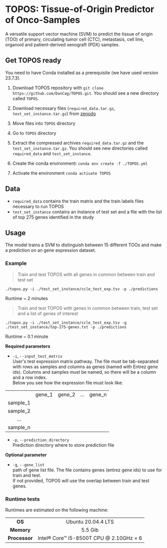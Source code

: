 TOPOS: Tissue-of-Origin Predictor of Onco-Samples
=================================================

A versatile support vector machine (SVM) to predict the tissue of origin (TOO) of primary, circulating tumor cell (CTC), metastasis, cell line, organoid and patient-derived xenograft (PDX) samples.

Get TOPOS ready
---------------

You need to have Conda installed as a prerequisite (we have used version 23.7.3).

1. Download TOPOS repository with `git clone https://github.com/DanCag/TOPOS.git`. You should see a new directory called `TOPOS`.
2. Download necessary files (`required_data.tar.gz`, `test_set_instance.tar.gz`) from [zenodo](https://zenodo.org/records/10512461)
3. Move files into `TOPOS` directory
4. Go to `TOPOS` directory
5. Extract the compressed archives `required_data.tar.gz` and the `test_set_instance.tar.gz`. You should see new directories called `required_data` and `test_set_instance`.

6. Create the conda environment: `conda env create -f ./TOPOS.yml`  

7. Activate the environment `conda activate TOPOS`

Data
----
* `required_data` contains the train matrix and the train labels files necessary to run TOPOS 
* `test_set_instance` contains an instance of test set and a file with the list of top 275 genes identified in the study

Usage
-----

The model trains a SVM to distinguish between 15 different TOOs and make a prediction on an gene expression dataset.

### Example
> Train and test TOPOS with all genes in common between train and test set
```
./topos.py -i ./test_set_instance/ccle_test_exp.tsv -p ./predictions
```

Runtime ~ 2 minutes
<br>

> Train and test TOPOS with genes in common between train, test set and a list of genes of interest
```
./topos.py -i ./test_set_instance/ccle_test_exp.tsv -g ./test_set_instance/top-275-genes.txt -p ./predictions
```
Runtime ~ 0.1 minute
<br>

**Required parameters**

- `-i`, `--input_test_matrix`<br>
User's test expression matrix pathway. The file must be tab-separated with rows as samples and columns as genes (named with Entrez gene ids). Columns and samples must be named, so there will be a column and a row index.<br> Below you see how the expression file must look like:


| | | | |  |
| :----:   | :----: | :----: | :----: | :----: |
|          | gene_1 | gene_2 | ...    | gene_n | 
| sample_1 |
| sample_2 |
| ...     | 
| sample_n |



- `-p`, `--prediction_directory`<br>
Prediction directory where to store prediction file


**Optional parameter**

- `-g`, `--gene_list`<br>
path of gene list file. The file contains genes (entrez gene ids) to use for train and test.<br>
If not provided, TOPOS will use the overlap between train and test genes.



### Runtime tests

Runtimes are estimated on the following machine:

| | |
| :----: | :----: |
| **OS**     | Ubuntu 20.04.4 LTS |
| **Memory** | 5.5 Gib     |
| **Processor** | Intel® Core™ i5-8500T CPU @ 2.10GHz × 6 |
